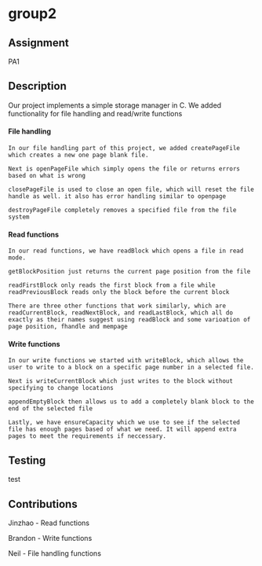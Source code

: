 # group2

## Assignment

PA1

## Description

Our project implements a simple storage manager in C. We added functionality for file handling and read/write functions


#### File handling
    In our file handling part of this project, we added createPageFile which creates a new one page blank file.
    
    Next is openPageFile which simply opens the file or returns errors based on what is wrong
    
    closePageFile is used to close an open file, which will reset the file handle as well. it also has error handling similar to openpage
    
    destroyPageFile completely removes a specified file from the file system


#### Read functions
    In our read functions, we have readBlock which opens a file in read mode.
    
    getBlockPosition just returns the current page position from the file
    
    readFirstBlock only reads the first block from a file while readPreviousBlock reads only the block before the current block
    
    There are three other functions that work similarly, which are readCurrentBlock, readNextBlock, and readLastBlock, which all do exactly as their names suggest using readBlock and some varioation of page position, fhandle and mempage

#### Write functions
    In our write functions we started with writeBlock, which allows the user to write to a block on a specific page number in a selected file. 
    
    Next is writeCurrentBlock which just writes to the block without specifying to change locations
    
    appendEmptyBlock then allows us to add a completely blank block to the end of the selected file
    
    Lastly, we have ensureCapacity which we use to see if the selected file has enough pages based of what we need. It will append extra pages to meet the requirements if neccessary. 

## Testing
test



## Contributions

Jinzhao - Read functions

Brandon - Write functions

Neil - File handling functions

